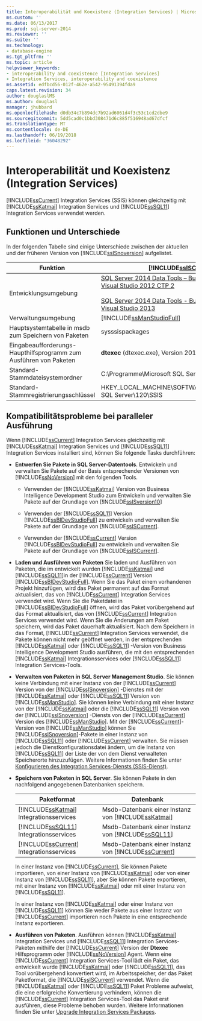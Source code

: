 ```yaml
---
title: Interoperabilität und Koexistenz (Integration Services) | Microsoft Docs
ms.custom: ''
ms.date: 06/13/2017
ms.prod: sql-server-2014
ms.reviewer: ''
ms.suite: ''
ms.technology:
- database-engine
ms.tgt_pltfrm: ''
ms.topic: article
helpviewer_keywords:
- interoperability and coexistence [Integration Services]
- Integration Services, interoperability and coexistence
ms.assetid: edfbcd56-012f-462e-a542-95491394fda9
caps.latest.revision: 34
author: douglaslMS
ms.author: douglasl
manager: jhubbard
ms.openlocfilehash: d0db34c7b894dc7b92ad6061d4f3c53c1cd2dbe9
ms.sourcegitcommit: 5dd5cad0c1bbd308471d6c885f516948ad67dfcf
ms.translationtype: MT
ms.contentlocale: de-DE
ms.lasthandoff: 06/19/2018
ms.locfileid: "36048292"
---
```

# <a name="interoperability-and-coexistence-integration-services"></a>Interoperabilität und Koexistenz (Integration Services)
  [!INCLUDE[ssCurrent](../../includes/sscurrent-md.md)] Integration Services (SSIS) können gleichzeitig mit [!INCLUDE[ssKatmai](../../includes/sskatmai-md.md)] Integration Services und [!INCLUDE[ssSQL11](../../includes/sssql11-md.md)] Integration Services verwendet werden.  
  
## <a name="features-and-differences"></a>Funktionen und Unterschiede  
 In der folgenden Tabelle sind einige Unterschiede zwischen der aktuellen und der früheren Version von [!INCLUDE[ssISnoversion](../../includes/ssisnoversion-md.md)] aufgelistet.  
  
|Funktion|[!INCLUDE[ssISCurrent](../../includes/ssiscurrent-md.md)]|[!INCLUDE[ssISversion11](../../includes/ssisversion11-md.md)]|[!INCLUDE[ssISversion10](../../includes/ssisversion10-md.md)]|  
|-------------|-------------------------------|---------------------------------|---------------------------------|  
|Entwicklungsumgebung|[SQL Server 2014 Data Tools – Business Intelligence für Visual Studio 2012 CTP 2](http://www.microsoft.com/download/details.aspx?id=40736)<br /><br /> [SQL Server 2014 Data Tools - Business Intelligence für Visual Studio 2013](http://www.microsoft.com/download/details.aspx?id=42313)|[SQL Server Data Tools für Visual Studio 2010](http://msdn.microsoft.com/library/hh500335\(v=vs.103\).aspx)<br /><br /> [SQL Server Data Tools – Business Intelligence für Visual Studio 2012](http://www.microsoft.com/download/details.aspx?id=36843)|Business Intelligence Development Studio ([!INCLUDE[msCoName](../../includes/msconame-md.md)] [!INCLUDE[vsOrcas](../../includes/vsorcas-md.md)])|  
|Verwaltungsumgebung|[!INCLUDE[ssManStudioFull](../../includes/ssmanstudiofull-md.md)]|[!INCLUDE[ssManStudioFull](../../includes/ssmanstudiofull-md.md)]|[!INCLUDE[ssManStudioFull](../../includes/ssmanstudiofull-md.md)]|  
|Hauptsystemtabelle in msdb zum Speichern von Paketen|sysssispackages|sysssispackages|sysssispackages|  
|Eingabeaufforderungs-Haupthilfsprogramm zum Ausführen von Paketen|**dtexec** (dtexec.exe), Version 2014|**dtexec** (dtexec.exe), Version 2012|**dtexec** (dtexec.exe), Version 2008|  
|Standard-Stammdateisystemordner|C:\Programme\Microsoft SQL Server\120\DTS|C:\Programme\Microsoft SQL Server\110\DTS|C:\Programme\Microsoft SQL Server\100\DTS|  
|Standard-Stammregistrierungsschlüssel|HKEY_LOCAL_MACHINE\SOFTWARE\Microsoft\Microsoft SQL Server\120\SSIS|HKEY_LOCAL_MACHINE\SOFTWARE\Microsoft\Microsoft SQL Server\110\SSIS|HKEY_LOCAL_MACHINE\SOFTWARE\Microsoft\Microsoft SQL Server\100\SSIS|  
  
## <a name="side-by-side-compatibility-issues"></a>Kompatibilitätsprobleme bei paralleler Ausführung  
 Wenn [!INCLUDE[ssCurrent](../../includes/sscurrent-md.md)] Integration Services gleichzeitig mit [!INCLUDE[ssKatmai](../../includes/sskatmai-md.md)] Integration Services und [!INCLUDE[ssSQL11](../../includes/sssql11-md.md)] Integration Services installiert sind, können Sie folgende Tasks durchführen:  
  
-   **Entwerfen Sie Pakete in SQL Server-Datentools**. Entwickeln und verwalten Sie Pakete auf der Basis entsprechender Versionen von [!INCLUDE[ssNoVersion](../../includes/ssnoversion-md.md)] mit den folgenden Tools.  
  
    -   Verwenden der [!INCLUDE[ssKatmai](../../includes/sskatmai-md.md)] Version von Business Intelligence Development Studio zum Entwickeln und verwalten Sie Pakete auf der Grundlage von [!INCLUDE[ssISversion10](../../includes/ssisversion10-md.md)]  
  
    -   Verwenden der [!INCLUDE[ssSQL11](../../includes/sssql11-md.md)] Version [!INCLUDE[ssBIDevStudioFull](../../includes/ssbidevstudiofull-md.md)] zu entwickeln und verwalten Sie Pakete auf der Grundlage von [!INCLUDE[ssISCurrent](../../includes/ssiscurrent-md.md)].  
  
    -   Verwenden der [!INCLUDE[ssCurrent](../../includes/sscurrent-md.md)] Version [!INCLUDE[ssBIDevStudioFull](../../includes/ssbidevstudiofull-md.md)] zu entwickeln und verwalten Sie Pakete auf der Grundlage von [!INCLUDE[ssISCurrent](../../includes/ssiscurrent-md.md)].  
  
-   **Laden und Ausführen von Paketen** Sie laden und Ausführen von Paketen, die im entwickelt wurden [!INCLUDE[ssKatmai](../../includes/sskatmai-md.md)] und [!INCLUDE[ssSQL11](../../includes/sssql11-md.md)]in der [!INCLUDE[ssCurrent](../../includes/sscurrent-md.md)] Version [!INCLUDE[ssBIDevStudioFull](../../includes/ssbidevstudiofull-md.md)]. Wenn Sie das Paket einem vorhandenen Projekt hinzufügen, wird das Paket permanent auf das Format aktualisiert, das von [!INCLUDE[ssCurrent](../../includes/sscurrent-md.md)] Integration Services verwendet wird. Wenn Sie die Paketdatei in [!INCLUDE[ssBIDevStudioFull](../../includes/ssbidevstudiofull-md.md)] öffnen, wird das Paket vorübergehend auf das Format aktualisiert, das von [!INCLUDE[ssCurrent](../../includes/sscurrent-md.md)] Integration Services verwendet wird. Wenn Sie die Änderungen am Paket speichern, wird das Paket dauerhaft aktualisiert. Nach dem Speichern in das Format, [!INCLUDE[ssCurrent](../../includes/sscurrent-md.md)] Integration Services verwendet, die Pakete können nicht mehr geöffnet werden, in der entsprechenden [!INCLUDE[ssKatmai](../../includes/sskatmai-md.md)] oder [!INCLUDE[ssSQL11](../../includes/sssql11-md.md)] -Version von Business Intelligence Development Studio ausführen, die mit den entsprechenden [!INCLUDE[ssKatmai](../../includes/sskatmai-md.md)] Integrationsservices oder [!INCLUDE[ssSQL11](../../includes/sssql11-md.md)] Integration Services-Tools.  
  
-   **Verwalten von Paketen in SQL Server Management Studio**. Sie können keine Verbindung mit einer Instanz von der [!INCLUDE[ssCurrent](../../includes/sscurrent-md.md)] Version von der [!INCLUDE[ssISnoversion](../../includes/ssisnoversion-md.md)] -Dienstes mit der [!INCLUDE[ssKatmai](../../includes/sskatmai-md.md)] oder [!INCLUDE[ssSQL11](../../includes/sssql11-md.md)] Version von [!INCLUDE[ssManStudio](../../includes/ssmanstudio-md.md)]. Sie können keine Verbindung mit einer Instanz von der [!INCLUDE[ssKatmai](../../includes/sskatmai-md.md)] oder die [!INCLUDE[ssSQL11](../../includes/sssql11-md.md)] Version von der [!INCLUDE[ssISnoversion](../../includes/ssisnoversion-md.md)] -Diensts von der [!INCLUDE[ssCurrent](../../includes/sscurrent-md.md)] Version des [!INCLUDE[ssManStudio](../../includes/ssmanstudio-md.md)]. Mit der [!INCLUDE[ssCurrent](../../includes/sscurrent-md.md)]-Version von [!INCLUDE[ssManStudio](../../includes/ssmanstudio-md.md)] können Sie [!INCLUDE[ssISnoversion](../../includes/ssisnoversion-md.md)]-Pakete in einer Instanz von [!INCLUDE[ssSQL11](../../includes/sssql11-md.md)] oder [!INCLUDE[ssCurrent](../../includes/sscurrent-md.md)] verwalten. Sie müssen jedoch die Dienstkonfigurationsdatei ändern, um die Instanz von [!INCLUDE[ssSQL11](../../includes/sssql11-md.md)] der Liste der von dem Dienst verwalteten Speicherorte hinzuzufügen. Weitere Informationen finden Sie unter [Konfigurieren des Integration Services-Diensts &#40;SSIS-Dienst&#41;](../service/integration-services-service-ssis-service.md).  
  
-   **Speichern von Paketen in SQL Server**. Sie können Pakete in den nachfolgend angegebenen Datenbanken speichern.  
  
    |Paketformat|Datenbank|  
    |--------------------|--------------|  
    |[!INCLUDE[ssKatmai](../../includes/sskatmai-md.md)] Integrationsservices|Msdb-Datenbank einer Instanz von [!INCLUDE[ssKatmai](../../includes/sskatmai-md.md)]|  
    |[!INCLUDE[ssSQL11](../../includes/sssql11-md.md)] Integrationsservices|Msdb-Datenbank einer Instanz von [!INCLUDE[ssSQL11](../../includes/sssql11-md.md)]|  
    |[!INCLUDE[ssCurrent](../../includes/sscurrent-md.md)] Integrationsservices|Msdb-Datenbank einer Instanz von [!INCLUDE[ssCurrent](../../includes/sscurrent-md.md)]|  
  
     In einer Instanz von [!INCLUDE[ssCurrent](../../includes/sscurrent-md.md)], Sie können Pakete importieren, von einer Instanz von [!INCLUDE[ssKatmai](../../includes/sskatmai-md.md)] oder von einer Instanz von [!INCLUDE[ssSQL11](../../includes/sssql11-md.md)], aber Sie können Pakete exportieren, mit einer Instanz von [!INCLUDE[ssKatmai](../../includes/sskatmai-md.md)] oder mit einer Instanz von [!INCLUDE[ssSQL11](../../includes/sssql11-md.md)].  
  
     In einer Instanz von [!INCLUDE[ssKatmai](../../includes/sskatmai-md.md)] oder einer Instanz von [!INCLUDE[ssSQL11](../../includes/sssql11-md.md)] können Sie weder Pakete aus einer Instanz von [!INCLUDE[ssCurrent](../../includes/sscurrent-md.md)] importieren noch Pakete in eine entsprechende Instanz exportieren.  
  
-   **Ausführen von Paketen**. Ausführen können [!INCLUDE[ssKatmai](../../includes/sskatmai-md.md)] Integration Services und [!INCLUDE[ssSQL11](../../includes/sssql11-md.md)] Integration Services-Paketen mithilfe der [!INCLUDE[ssCurrent](../../includes/sscurrent-md.md)] Version der **Dtexec** Hilfsprogramm oder [!INCLUDE[ssNoVersion](../../includes/ssnoversion-md.md)] Agent. Wenn eine [!INCLUDE[ssCurrent](../../includes/sscurrent-md.md)] Integration Services-Tool lädt ein Paket, das entwickelt wurde [!INCLUDE[ssKatmai](../../includes/sskatmai-md.md)] oder [!INCLUDE[ssSQL11](../../includes/sssql11-md.md)], das Tool vorübergehend konvertiert wird, im Arbeitsspeicher, der das Paket Paketformat, die [!INCLUDE[ssISCurrent](../../includes/ssiscurrent-md.md)] verwendet. Wenn die [!INCLUDE[ssKatmai](../../includes/sskatmai-md.md)] oder [!INCLUDE[ssSQL11](../../includes/sssql11-md.md)] Paket Probleme aufweist, die eine erfolgreiche Konvertierung verhindern, können die [!INCLUDE[ssCurrent](../../includes/sscurrent-md.md)] Integration Services-Tool das Paket erst ausführen, diese Probleme behoben wurden. Weitere Informationen finden Sie unter [Upgrade Integration Services Packages](upgrade-integration-services-packages.md).  
  
  